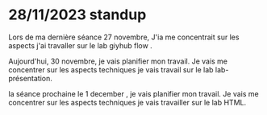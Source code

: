 # 28/11/2023 standup
Lors de ma dernière séance 27 novembre,  J'ia me concentrait sur les aspects j'ai travaller sur le lab giyhub flow .

Aujourd'hui, 30 novembre, je vais planifier mon travail. Je vais me concentrer sur les aspects techniques je vais travail sur  le lab lab-présentation.

la séance prochaine le  1 december , je vais planifier mon travail. Je vais me concentrer sur les aspects techniques je vais travailler sur le lab HTML.